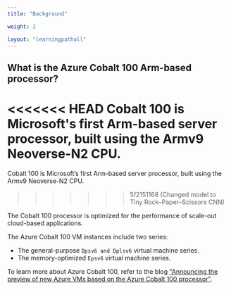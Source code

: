 ```yaml
---
title: "Background"

weight: 2

layout: "learningpathall"
---
```


## What is the Azure Cobalt 100 Arm-based processor?

<<<<<<< HEAD
Cobalt 100 is Microsoft's first Arm-based server processor, built using the Armv9 Neoverse-N2 CPU. 
=======
Cobalt 100 is Microsoft’s first Arm-based server processor, built using the Armv9 Neoverse-N2 CPU. 
>>>>>>> 5f2151168 (Changed model to Tiny Rock–Paper–Scissors CNN)

The Cobalt 100 processor is optimized for the performance of scale-out cloud-based applications. 

The Azure Cobalt 100 VM instances include two series: 

* The general-purpose `Dpsv6 and Dplsv6` virtual machine series. 
* The memory-optimized `Epsv6` virtual machine series. 

To learn more about Azure Cobalt 100, refer to the blog ["Announcing the preview of new Azure VMs based on the Azure Cobalt 100 processor"](https://techcommunity.microsoft.com/t5/azure-compute-blog/announcing-the-preview-of-new-azure-vms-based-on-the-azure/ba-p/4146353).

